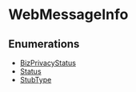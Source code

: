 # WebMessageInfo

## Enumerations

- [BizPrivacyStatus](enumerations/BizPrivacyStatus.md)
- [Status](enumerations/Status.md)
- [StubType](enumerations/StubType.md)
